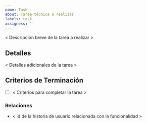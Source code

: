 ```yaml
---
name: Task
about: Tarea técnica a realizar
labels: task
assigness: ''
---
```


< Descripción breve de la tarea a realizar >

## Detalles
< Detalles adicionales de la tarea >

## Criterios de Terminación
- [ ] < Criterios para completar la tarea >

### Relaciones
- < id de la historia de usuario relacionada con la funcionalidad >

